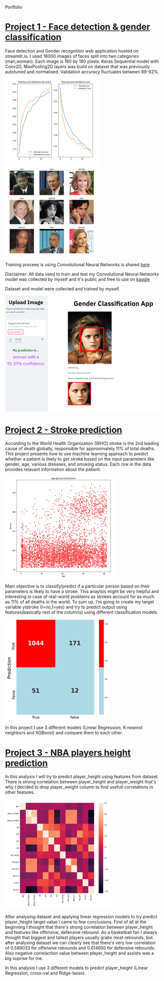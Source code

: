Portfolio

# [Project 1 - Face detection & gender classification](https://share.streamlit.io/cl500coupe/gender_recognition_app/main/app.py)
Face detection and Gender recognition web application hosted on streamlit.io.
I used 18000 images of faces split into two categories (man,woman). Each image is 180 by 180 pixels.
Keras Sequential model with Conv2D, MaxPooling2D layers was build on dataset that was previously autotuned and normalised.
Validation accuracy fluctuates between 89-92%.

![](/images/photo_1_fix2.png)
![](/images/photo_2_fixed.png)


Training procees is using Convolutional Neural Networks is shared [here](https://www.kaggle.com/maciejgronczynski/cnn-sequential-gender-recognition-model)

Disclaimer: All data used to train and test my Convolutional Neural Networks model was collected
by myself and it's public and free to use on [kaggle](https://www.kaggle.com/maciejgronczynski/biggest-genderface-recognition-dataset)

Dataset and model were collected and trained by myself.

![](/images/eska%20tv.png)





# [Project 2 - Stroke prediction](https://www.kaggle.com/maciejgronczynski/stroke-prediction-eda-lr-k-nearest-xgboost)
According to the World Health Organization (WHO) stroke is the 2nd leading cause of death globally, responsible for approximately 11% of total deaths.
This project presents how to use machine learning approach to predict whether a patient is likely to get stroke based on the input parameters like
gender, age, various diseases, and smoking status. Each row in the data provides relavant information about the patient.

![](/images/project2_image1_fixed.png)

Main objective is to classify/predict if a particular person based on their parameters is likely to have a stroke.
This anaylsis might be very helpful and interesting in case of real-world problems as strokes account for as much as 11% of all deaths in the world.
To sum up, I'm going to create my target variable y(stroke 0=no,1=yes) and try to predict output using features(basically rest of the columns) using different classification models.

![](/images/project2_image2_fixed.png)

In this project I use 3 different models (Linear Regression, K-nearest neighbors and XGBoost) and compare them to each other.





# [Project 3 - NBA players height prediction](https://www.kaggle.com/maciejgronczynski/height-prediction-eda-lr-cross-val-ridge-lasso)
In this analysis I will try to predict player_height using features from dataset. There is strong correlation between player_height and player_weight that's why I decided to drop player_weight column to find usefull correlations in other features.


![](/images/project3_image1_fixed.png)

After analysing dataset and applying linear regression models to try predict player_height target value I came to few conclusions.
First of all at the beginning I thought that there's strong correlation between player_height and features like offensive, defensive rebound.
As a basketball fan I always thought that biggest and tallest players usually grabs most rebounds, but after analysing dataset we can clearly see that there's very low correlation of 0.589033 for offensive rebounds and 0.614650 for defensive rebounds.
Also negative correlaction value between player_height and assists was a big suprise for me.

In this analysis I use 3 different models to predict player_height (Linear Regression, cross-val and Ridge-lasso).
